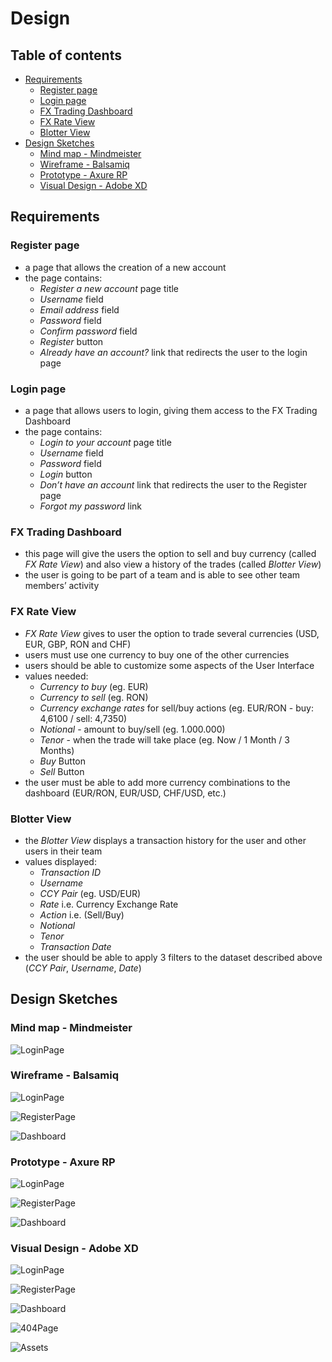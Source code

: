 # Design

## Table of contents

- [Requirements](#requirements)
    - [Register page](#register-page)
    - [Login page](#login-page)
    - [FX Trading Dashboard](#fx-trading-dashboard)
    - [FX Rate View](#fx-rate-view)
    - [Blotter View](#blotter-view)
- [Design Sketches](#design-sketches)
  - [Mind map - Mindmeister](#mind-map---mindmeister)
  - [Wireframe - Balsamiq](#wireframe---balsamiq)
  - [Prototype - Axure RP](#prototype---axure-rp)
  - [Visual Design - Adobe XD](#visual-design---adobe-xd)

## Requirements

### Register page

- a page that allows the creation of a new account
- the page contains:
    - *Register a new account* page title
    - *Username* field
    - *Email address* field
    - *Password* field
    - *Confirm password* field  
    - *Register* button
    - *Already have an account?* link that redirects the user to the login page

### Login page

- a page that allows users to login, giving them access to the FX Trading Dashboard
- the page contains:
    - *Login to your account* page title
    - *Username* field
    - *Password* field
    - *Login* button
    - *Don’t have an account* link that redirects the user to the Register page
    - *Forgot my password* link

### FX Trading Dashboard

- this page will give the users the option to sell and buy currency (called *FX Rate View*) and also view a history of the trades (called *Blotter View*)
- the user is going to be part of a team and is able to see other team members’ activity

### FX Rate View

- *FX Rate View* gives to user the option to trade several currencies (USD, EUR, GBP, RON and CHF)
- users must use one currency to buy one of the other currencies
- users should be able to customize some aspects of the User Interface
- values needed:
    - *Currency to buy* (eg. EUR)
    - *Currency to sell* (eg. RON)
    - *Currency exchange rates* for sell/buy actions (eg. EUR/RON - buy: 4,6100 / sell: 4,7350)
    - *Notional* - amount to buy/sell (eg. 1.000.000)
    - *Tenor* - when the trade will take place (eg. Now / 1 Month / 3 Months)
    - *Buy* Button
    - *Sell* Button
- the user must be able to add more currency combinations to the dashboard (EUR/RON, EUR/USD, CHF/USD, etc.)

### Blotter View

- the *Blotter View* displays a transaction history for the user and other users in their team
- values displayed:
    - *Transaction ID*
    - *Username*
    - *CCY Pair* (eg. USD/EUR)
    - *Rate* i.e. Currency Exchange Rate
    - *Action* i.e. (Sell/Buy)
    - *Notional*
    - *Tenor*
    - *Transaction Date*
- the user should be able to apply 3 filters to the dataset described above (*CCY Pair*, *Username*, *Date*)

## Design Sketches

### Mind map - Mindmeister

![LoginPage](img/Mindmap.PNG "Mindmap")

### Wireframe - Balsamiq

![LoginPage](img/Login-W.png "Login page")

![RegisterPage](img/Register-W.png "Register Page")

![Dashboard](img/Dashboard-W.png "Dashboard")

### Prototype - Axure RP

![LoginPage](img/Login-PT.png "Login page")

![RegisterPage](img/Register-PT.png "Register Page")

![Dashboard](img/Dashboard-PT.png "Dashboard")

### Visual Design - Adobe XD

![LoginPage](img/Login-VD.png "Login page")

![RegisterPage](img/Register-VD.png "Register Page")

![Dashboard](img/Dashboard-VD.png "Dashboard")

![404Page](img/404.png "Error 404 - Page not found")

![Assets](img/Assets-VD.png "Assets")
